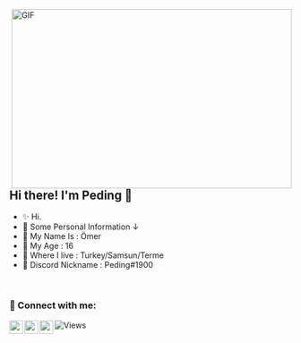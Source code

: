 <img align="right" alt="GIF" src="https://github.com/abhisheknaiidu/abhisheknaiidu/blob/master/code.gif?raw=true" width="500" height="320" />


## Hi there! I'm __Peding__ 👋
- ✨ Hi.
- 📌 Some Personal Information ↓
- 🌷 My Name Is : Ömer
- 💜 My Age : 16
- 💎 Where I live : Turkey/Samsun/Terme
- 🌙 Discord Nickname : Peding#1900

<br />


### 📩 Connect with me:

[<img align="left" height="24" width="24" src="https://cdn.jsdelivr.net/npm/simple-icons@v4/icons/instagram.svg" />](https://www.instagram.com/peding.55/)
[<img align="left" height="24" width="24" src="https://github.com/simple-icons/simple-icons/blob/develop/icons/discord.svg" />](https://discord.gg/users/852593590181691402)
[<img align="left" height="24" width="24" src="https://cdn.jsdelivr.net/npm/simple-icons@v4/icons/gmail.svg" />](https://mail.google.com/mail/u/0/#inbox)



![Views](https://visitor-badge.glitch.me/badge?page_id=page.id)

